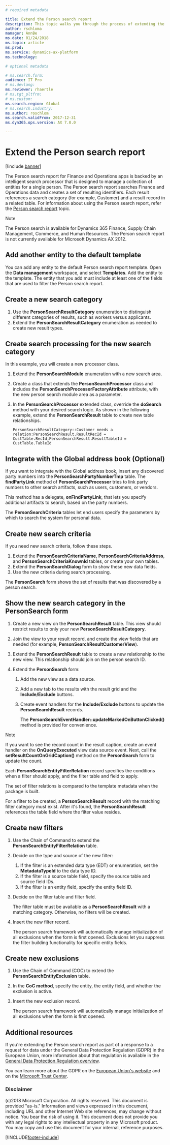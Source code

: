 ```yaml
---
# required metadata

title: Extend the Person search report
description: This topic walks you through the process of extending the Person search report for Finance and Operations.
author: rschloma
manager: AnnBe
ms.date: 01/24/2018
ms.topic: article
ms.prod: 
ms.service: dynamics-ax-platform
ms.technology: 

# optional metadata

# ms.search.form: 
audience: IT Pro
# ms.devlang: 
ms.reviewer: rhaertle
# ms.tgt_pltfrm: 
# ms.custom:
ms.search.region: Global
# ms.search.industry: 
ms.author: roschlom
ms.search.validFrom: 2017-12-31
ms.dyn365.ops.version: AX 7.0.0

---
```


# Extend the Person search report

[!include [banner](../includes/banner.md)]

The Person search report for Finance and Operations apps is backed by an intelligent search processor that is designed to manage a collection of entities for a single person. The Person search report searches Finance and Operations data and creates a set of resulting identifiers. Each result references a search category (for example, Customer) and a result record in a related table. For information about using the Person search report, refer the [Person search report](gdpr-person-search-report.md) topic.

> [!NOTE]
> The Person search is available for Dynamics 365 Finance, Supply Chain Management, Commerce, and Human Resources. The Person search report is not currently available for Microsoft Dynamics AX 2012.

## Add another entity to the default template

You can add any entity to the default Person search report template. Open the **Data management** workspace, and select **Templates**. Add the entity to the template. The entity that you add must include at least one of the fields that are used to filter the Person search report. 

## Create a new search category

1. Use the **PersonSearchResultCategory** enumeration to distinguish different categories of results, such as workers versus applicants.
2. Extend the **PersonSearchResultCategory** enumeration as needed to create new result types.

## Create search processing for the new search category

In this example, you will create a new processor class.

1. Extend the **PersonSearchModule** enumeration with a new search area.
2. Create a class that extends the **PersonSearchProcessor** class and includes the **PersonSearchProcessorFactoryAttribute** attribute, with the new person search module area as a parameter. 
3. In the **PersonSearchProcessor** extended class, override the **doSearch** method with your desired search logic. As shown in the following example, extend the **PersonSearchResult** table to create new table relationships.

    ```xpp
    PersonSearchResultCategory::Customer needs a relation:PersonSearchResult.ResultRecId = CustTable.RecId,PersonSearchResult.ResultTableId = CustTable.TableId
    ```

## Integrate with the Global address book (Optional)

If you want to integrate with the Global address book, insert any discovered party numbers into the **PersonSearchPartyNumberTmp** table. The **findPartyLink** method of **PersonSearchProcessor** tries to link party numbers to other search artifacts, such as users, customers, or vendors.

This method has a delegate, **onFindPartyLink**, that lets you specify additional artifacts to search, based on the party numbers.

The **PersonSearchCriteria** tables let end users specify the parameters by which to search the system for personal data.

## Create new search criteria

If you need new search criteria, follow these steps.

1. Extend the **PersonSearchCriteriaName**, **PersonSearchCriteriaAddress**, and **PersonSearchCriteriaKnownId** tables, or create your own tables.
2. Extend the **PersonSearchDialog** form to show these new data fields.
3. Use the new criteria during search processing.

The **PersonSearch** form shows the set of results that was discovered by a person search.

## Show the new search category in the PersonSearch form

1. Create a new view on the **PersonSearchResult** table. This view should restrict results to only your new **PersonSearchResultCategory**.
2. Join the view to your result record, and create the view fields that are needed (for example, **PersonSearchResultCustomerView**).
3. Extend the **PersonSearchResult** table to create a new relationship to the new view. This relationship should join on the person search ID.
4. Extend the **PersonSearch** form:

    1. Add the new view as a data source.
    2. Add a new tab to the results with the result grid and the **Include/Exclude** buttons.
    3. Create event handlers for the **Include/Exclude** buttons to update the **PersonSearchResult** records.

        The **PersonSearchEventHandler::updateMarkedOnButtonClicked()** method is provided for convenience.

> [!NOTE]
> If you want to see the record count in the result caption, create an event handler on the **OnQueryExecuted** view data source event. Next, call the **setResultCountOnGridCaption()** method on the **PersonSearch** form to update the count.

Each **PersonSearchEntityFilterRelation** record specifies the conditions when a filter should apply, and the filter table and field to apply.

The set of filter relations is compared to the template metadata when the package is built.

For a filter to be created, a **PersonSearchResult** record with the matching filter category must exist. After it's found, the **PersonSearchResult** references the table field where the filter value resides.

## Create new filters

1. Use the Chain of Command to extend the **PersonSearchEntityFilterRelation** table.
2. Decide on the type and source of the new filter:

    1. If the filter is an extended data type (EDT) or enumeration, set the **MetadataTypeId** to the data type ID.
    2. If the filter is a source table field, specify the source table and source field IDs.
    3. If the filter is an entity field, specify the entity field ID.

3. Decide on the filter table and filter field.

    The filter table must be available as a **PersonSearchResult** with a matching category. Otherwise, no filters will be created.

4. Insert the new filter record.

    The person search framework will automatically manage initialization of all exclusions when the form is first opened. Exclusions let you suppress the filter building functionality for specific entity fields.

## Create new exclusions

1. Use the Chain of Command (COC) to extend the **PersonSearchEntityExclusion** table.
2. In the **CoC method**, specify the entity, the entity field, and whether the exclusion is active.
3. Insert the new exclusion record.

    The person search framework will automatically manage initialization of all exclusions when the form is first opened.

## Additional resources

If you're extending the Person search report as part of a response to a request for data under the General Data Protection Regulation (GDPR) in the European Union, more information about that regulation is available in the [General Data Protection Regulation overview](./gdpr-guide.md).

You can learn more about the GDPR on the [European Union's website](https://europa.eu/) and on the [Microsoft Trust Center](https://www.microsoft.com/TrustCenter/Privacy/gdpr/default.aspx).


### Disclaimer
(c)2018 Microsoft Corporation. All rights reserved. This document is provided "as-is." Information and views expressed in this document, including URL and other Internet Web site references, may change without notice. You bear the risk of using it. This document does not provide you with any legal rights to any intellectual property in any Microsoft product. You may copy and use this document for your internal, reference purposes. 


[!INCLUDE[footer-include](../../../includes/footer-banner.md)]